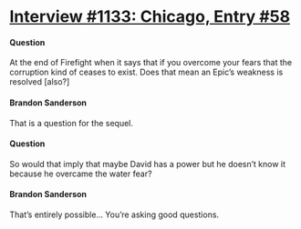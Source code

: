 # [Interview #1133: Chicago, Entry #58](https://www.theoryland.com/intvmain.php?i=1133#58)

#### Question

At the end of Firefight when it says that if you overcome your fears that the corruption kind of ceases to exist. Does that mean an Epic’s weakness is resolved [also?]

#### Brandon Sanderson

That is a question for the sequel.

#### Question

So would that imply that maybe David has a power but he doesn’t know it because he overcame the water fear?

#### Brandon Sanderson

That’s entirely possible… You’re asking good questions.

